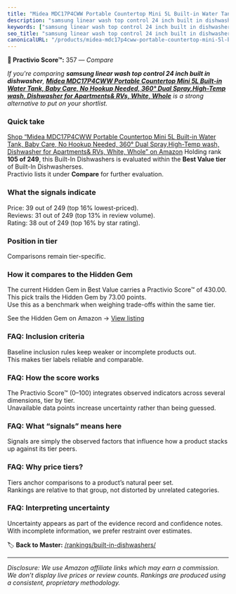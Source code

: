 ```yaml
---
title: "Midea MDC17P4CWW Portable Countertop Mini 5L Built-in Water Tank, Baby Care, No Hookup Needed, 360° Dual Spray,High-Temp wash, Dishwasher for Apartments& RVs, White, Whole"
description: "samsung linear wash top control 24 inch built in dishwasher: Data-driven ranking using the Practivio Score™. Positioned by quality, value, demand, findability,…"
keywords: ["samsung linear wash top control 24 inch built in dishwasher"]
seo_title: "samsung linear wash top control 24 inch built in dishwasher — Compare (2025)"
canonicalURL: "/products/midea-mdc17p4cww-portable-countertop-mini-5l-built-in-water-tank-baby-care-no-hookup-needed-360-dual-sprayhigh-temp-wash-dishwasher-for-apartments-rvs-white-whole-B0DJVMTSJS/"
---
```


**🛒 Practivio Score™:** 357 — _Compare_


*If you're comparing **samsung linear wash top control 24 inch built in dishwasher**, **[Midea MDC17P4CWW Portable Countertop Mini 5L Built-in Water Tank, Baby Care, No Hookup Needed, 360° Dual Spray,High-Temp wash, Dishwasher for Apartments& RVs, White, Whole](https://www.amazon.com/dp/B0DJVMTSJS?tag=practivio-20)** is a strong alternative to put on your shortlist.*
### Quick take
[Shop “Midea MDC17P4CWW Portable Countertop Mini 5L Built-in Water Tank, Baby Care, No Hookup Needed, 360° Dual Spray,High-Temp wash, Dishwasher for Apartments& RVs, White, Whole” on Amazon](https://www.amazon.com/dp/B0DJVMTSJS?tag=practivio-20)
Holding rank **105 of 249**, this Built-In Dishwashers is evaluated within the **Best Value tier** of Built-In Dishwasherses.  
Practivio lists it under **Compare** for further evaluation.

### What the signals indicate
Price: 39 out of 249 (top 16% lowest-priced).  
Reviews: 31 out of 249 (top 13% in review volume).  
Rating: 38 out of 249 (top 16% by star rating).  

### Position in tier
Comparisons remain tier-specific.

### How it compares to the Hidden Gem
The current Hidden Gem in Best Value carries a Practivio Score™ of 430.00.  
This pick trails the Hidden Gem by 73.00 points.  
Use this as a benchmark when weighing trade-offs within the same tier.  

See the Hidden Gem on Amazon → [View listing](https://www.amazon.com/dp/B09ST4M8VF?tag=practivio-20)

### FAQ: Inclusion criteria
Baseline inclusion rules keep weaker or incomplete products out.  
This makes tier labels reliable and comparable.

### FAQ: How the score works
The Practivio Score™ (0–100) integrates observed indicators across several dimensions, tier by tier.  
Unavailable data points increase uncertainty rather than being guessed.

### FAQ: What “signals” means here
Signals are simply the observed factors that influence how a product stacks up against its tier peers.

### FAQ: Why price tiers?
Tiers anchor comparisons to a product’s natural peer set.  
Rankings are relative to that group, not distorted by unrelated categories.

### FAQ: Interpreting uncertainty
Uncertainty appears as part of the evidence record and confidence notes.  
With incomplete information, we prefer restraint over estimates.

<!-- Missing template for Compare/CompareWithinPriceClass -->


🏷️ **Back to Master:** [/rankings/built-in-dishwashers/](/rankings/built-in-dishwashers/)

---
_Disclosure: We use Amazon affiliate links which may earn a commission. We don’t display live prices or review counts. Rankings are produced using a consistent, proprietary methodology._
